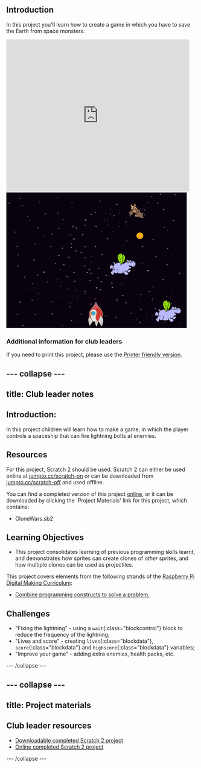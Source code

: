 ## Introduction

In this project you'll learn how to create a game in which you have to save the Earth from space monsters.

<div class="scratch-preview">
  <iframe allowtransparency="true" width="485" height="402" src="https://scratch.mit.edu/projects/embed/46018140/?autostart=false" frameborder="0"></iframe>
  <img src="images/invaders-final.png">
</div>

### Additional information for club leaders

If you need to print this project, please use the [Printer friendly version](https://projects.raspberrypi.org/en/projects/generic-scratch-clone-wars/print).


--- collapse ---
---
title: Club leader notes
---


## Introduction:
In this project children will learn how to make a game, in which the player controls a spaceship that can fire lightning bolts at enemies.

## Resources
For this project, Scratch 2 should be used. Scratch 2 can either be used online at [jumpto.cc/scratch-on](http://jumpto.cc/scratch-on) or can be downloaded from [jumpto.cc/scratch-off](http://jumpto.cc/scratch-off) and used offline.

You can find a completed version of this project <a href="http://scratch.mit.edu/projects/46018140/#editor">online</a>, or it can be downloaded by clicking the 'Project Materials' link for this project, which contains:

+ CloneWars.sb2

## Learning Objectives
+ This project consolidates learning of previous programming skills learnt, and demonstrates how sprites can create clones of _other_ sprites, and how multiple clones can be used as projectiles.

This project covers elements from the following strands of the [Raspberry Pi Digital Making Curriculum](http://rpf.io/curriculum):

+ [Combine programming constructs to solve a problem.](https://www.raspberrypi.org/curriculum/programming/builder)

## Challenges
+ "Fixing the lightning" - using a `wait`{:class="blockcontrol"} block to reduce the frequency of the lightning;
+ "Lives and score" - creating `lives`{:class="blockdata"}, `score`{:class="blockdata"} and `highscore`{:class="blockdata"} variables;
+ "Improve your game" - adding extra enemies, health packs, etc.

--- /collapse ---


--- collapse ---
---
title: Project materials
---


## Club leader resources
* [Downloadable completed Scratch 2 project](resources/CloneWars.sb2)
* [Online completed Scratch 2 project](http://scratch.mit.edu/projects/46018140/#editor)

--- /collapse ---